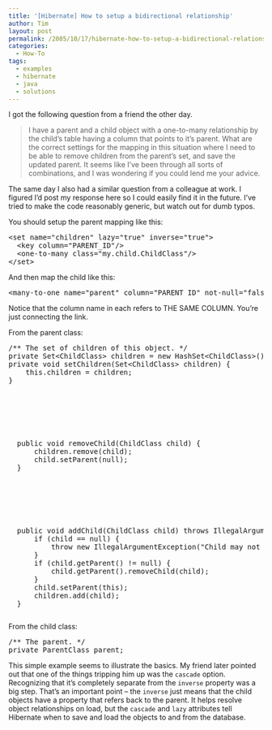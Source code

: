 ```yaml
---
title: '[Hibernate] How to setup a bidirectional relationship'
author: Tim
layout: post
permalink: /2005/10/17/hibernate-how-to-setup-a-bidirectional-relationship/
categories:
  - How-To
tags:
  - examples
  - hibernate
  - java
  - solutions
---
```

I got the following question from a friend the other day.

> I have a parent and a child object with a one-to-many relationship by the child&#8217;s table having a column that points to it&#8217;s parent. What are the correct settings for the mapping in this situation where I need to be able to remove children from the parent&#8217;s set, and save the updated parent. It seems like I&#8217;ve been through all sorts of combinations, and I was wondering if you could lend me your advice.

The same day I also had a similar question from a colleague at work. I figured I&#8217;d post my response here so I could easily find it in the future. I&#8217;ve tried to make the code reasonably generic, but watch out for dumb typos.

You should setup the parent mapping like this:

<pre class="textmate-source railscasts"><span class="source source_ruby"><span class="keyword keyword_operator keyword_operator_comparison keyword_operator_comparison_ruby">&lt;</span>set name<span class="keyword keyword_operator keyword_operator_assignment keyword_operator_assignment_ruby">=</span><span class="string string_quoted string_quoted_double string_quoted_double_ruby"><span class="punctuation punctuation_definition punctuation_definition_string punctuation_definition_string_begin punctuation_definition_string_begin_ruby">"</span>children<span class="punctuation punctuation_definition punctuation_definition_string punctuation_definition_string_end punctuation_definition_string_end_ruby">"</span></span> lazy<span class="keyword keyword_operator keyword_operator_assignment keyword_operator_assignment_ruby">=</span><span class="string string_quoted string_quoted_double string_quoted_double_ruby"><span class="punctuation punctuation_definition punctuation_definition_string punctuation_definition_string_begin punctuation_definition_string_begin_ruby">"</span>true<span class="punctuation punctuation_definition punctuation_definition_string punctuation_definition_string_end punctuation_definition_string_end_ruby">"</span></span> inverse<span class="keyword keyword_operator keyword_operator_assignment keyword_operator_assignment_ruby">=</span><span class="string string_quoted string_quoted_double string_quoted_double_ruby"><span class="punctuation punctuation_definition punctuation_definition_string punctuation_definition_string_begin punctuation_definition_string_begin_ruby">"</span>true<span class="punctuation punctuation_definition punctuation_definition_string punctuation_definition_string_end punctuation_definition_string_end_ruby">"</span></span><span class="keyword keyword_operator keyword_operator_comparison keyword_operator_comparison_ruby">></span>
  <span class="keyword keyword_operator keyword_operator_comparison keyword_operator_comparison_ruby">&lt;</span>key column<span class="keyword keyword_operator keyword_operator_assignment keyword_operator_assignment_ruby">=</span><span class="string string_quoted string_quoted_double string_quoted_double_ruby"><span class="punctuation punctuation_definition punctuation_definition_string punctuation_definition_string_begin punctuation_definition_string_begin_ruby">"</span>PARENT_ID<span class="punctuation punctuation_definition punctuation_definition_string punctuation_definition_string_end punctuation_definition_string_end_ruby">"</span></span><span class="keyword keyword_operator keyword_operator_arithmetic keyword_operator_arithmetic_ruby">/</span><span class="keyword keyword_operator keyword_operator_comparison keyword_operator_comparison_ruby">></span>
  <span class="keyword keyword_operator keyword_operator_comparison keyword_operator_comparison_ruby">&lt;</span>one<span class="keyword keyword_operator keyword_operator_arithmetic keyword_operator_arithmetic_ruby">-</span>to<span class="keyword keyword_operator keyword_operator_arithmetic keyword_operator_arithmetic_ruby">-</span>many <span class="keyword keyword_control keyword_control_ruby">class</span><span class="keyword keyword_operator keyword_operator_assignment keyword_operator_assignment_ruby">=</span><span class="string string_quoted string_quoted_double string_quoted_double_ruby"><span class="punctuation punctuation_definition punctuation_definition_string punctuation_definition_string_begin punctuation_definition_string_begin_ruby">"</span>my.child.ChildClass<span class="punctuation punctuation_definition punctuation_definition_string punctuation_definition_string_end punctuation_definition_string_end_ruby">"</span></span><span class="keyword keyword_operator keyword_operator_arithmetic keyword_operator_arithmetic_ruby">/</span><span class="keyword keyword_operator keyword_operator_comparison keyword_operator_comparison_ruby">></span>
<span class="keyword keyword_operator keyword_operator_comparison keyword_operator_comparison_ruby">&lt;</span><span class="keyword keyword_operator keyword_operator_arithmetic keyword_operator_arithmetic_ruby">/</span>set<span class="keyword keyword_operator keyword_operator_comparison keyword_operator_comparison_ruby">></span></span></pre>

And then map the child like this:

<pre class="textmate-source railscasts"><span class="source source_ruby"><span class="keyword keyword_operator keyword_operator_comparison keyword_operator_comparison_ruby">&lt;</span>many<span class="keyword keyword_operator keyword_operator_arithmetic keyword_operator_arithmetic_ruby">-</span>to<span class="keyword keyword_operator keyword_operator_arithmetic keyword_operator_arithmetic_ruby">-</span>one name<span class="keyword keyword_operator keyword_operator_assignment keyword_operator_assignment_ruby">=</span><span class="string string_quoted string_quoted_double string_quoted_double_ruby"><span class="punctuation punctuation_definition punctuation_definition_string punctuation_definition_string_begin punctuation_definition_string_begin_ruby">"</span>parent<span class="punctuation punctuation_definition punctuation_definition_string punctuation_definition_string_end punctuation_definition_string_end_ruby">"</span></span> column<span class="keyword keyword_operator keyword_operator_assignment keyword_operator_assignment_ruby">=</span><span class="string string_quoted string_quoted_double string_quoted_double_ruby"><span class="punctuation punctuation_definition punctuation_definition_string punctuation_definition_string_begin punctuation_definition_string_begin_ruby">"</span>PARENT_ID<span class="punctuation punctuation_definition punctuation_definition_string punctuation_definition_string_end punctuation_definition_string_end_ruby">"</span></span> <span class="keyword keyword_operator keyword_operator_logical keyword_operator_logical_ruby">not</span><span class="keyword keyword_operator keyword_operator_arithmetic keyword_operator_arithmetic_ruby">-</span>null<span class="keyword keyword_operator keyword_operator_assignment keyword_operator_assignment_ruby">=</span><span class="string string_quoted string_quoted_double string_quoted_double_ruby"><span class="punctuation punctuation_definition punctuation_definition_string punctuation_definition_string_begin punctuation_definition_string_begin_ruby">"</span>false<span class="punctuation punctuation_definition punctuation_definition_string punctuation_definition_string_end punctuation_definition_string_end_ruby">"</span></span> <span class="keyword keyword_control keyword_control_ruby">class</span><span class="keyword keyword_operator keyword_operator_assignment keyword_operator_assignment_ruby">=</span><span class="string string_quoted string_quoted_double string_quoted_double_ruby"><span class="punctuation punctuation_definition punctuation_definition_string punctuation_definition_string_begin punctuation_definition_string_begin_ruby">"</span>my.parent.ParentClass<span class="punctuation punctuation_definition punctuation_definition_string punctuation_definition_string_end punctuation_definition_string_end_ruby">"</span></span><span class="keyword keyword_operator keyword_operator_arithmetic keyword_operator_arithmetic_ruby">/</span><span class="keyword keyword_operator keyword_operator_comparison keyword_operator_comparison_ruby">></span></span></pre>

Notice that the column name in each refers to THE SAME COLUMN. You&#8217;re just connecting the link.

From the parent class:

<pre class="textmate-source railscasts"><span class="source source_java"><span class="comment comment_block comment_block_documentation comment_block_documentation_java"><span class="punctuation punctuation_definition punctuation_definition_comment punctuation_definition_comment_java">/**</span> The set of children of this object. <span class="punctuation punctuation_definition punctuation_definition_comment punctuation_definition_comment_java">*/
</span></span><span class="storage storage_modifier storage_modifier_access-control storage_modifier_access-control_java">private</span> <span class="support support_type support_type_built-ins support_type_built-ins_java">Set</span><span class="keyword keyword_operator keyword_operator_comparison keyword_operator_comparison_java"><</span><span class="storage storage_type storage_type_java">ChildClass</span><span class="keyword keyword_operator keyword_operator_comparison keyword_operator_comparison_java">></span> children = <span class="keyword keyword_other keyword_other_class-fns keyword_other_class-fns_java">new</span> <span class="support support_type support_type_built-ins support_type_built-ins_java">HashSet</span><span class="keyword keyword_operator keyword_operator_comparison keyword_operator_comparison_java"><</span><span class="storage storage_type storage_type_java">ChildClass</span><span class="keyword keyword_operator keyword_operator_comparison keyword_operator_comparison_java">></span>();
<span class="meta meta_definition meta_definition_method meta_definition_method_java"><span class="storage storage_modifier storage_modifier_java">private </span><span class="storage storage_type storage_type_java">void</span> <span class="entity entity_name entity_name_function entity_name_function_java">setChildren</span><span class="meta meta_definition meta_definition_param-list meta_definition_param-list_java">(<span class="support support_type support_type_built-ins support_type_built-ins_java">Set</span><<span class="storage storage_type storage_type_java">ChildClass</span>> children</span>) </span>{
    <span class="variable variable_language variable_language_java">this</span>.children = children;
}</p>



<p>
  <span class="meta meta_definition meta_definition_method meta_definition_method_java"><span class="storage storage_modifier storage_modifier_java">public </span><span class="storage storage_type storage_type_java">void</span> <span class="entity entity_name entity_name_function entity_name_function_java">removeChild</span><span class="meta meta_definition meta_definition_param-list meta_definition_param-list_java">(<span class="storage storage_type storage_type_java">ChildClass</span> child</span>) </span>{
      children.remove(child);
      child.setParent(<span class="constant constant_language constant_language_java">null</span>);
  }
</p>



<p>
  <span class="meta meta_definition meta_definition_method meta_definition_method_java"><span class="storage storage_modifier storage_modifier_java">public </span><span class="storage storage_type storage_type_java">void</span> <span class="entity entity_name entity_name_function entity_name_function_java">addChild</span><span class="meta meta_definition meta_definition_param-list meta_definition_param-list_java">(<span class="storage storage_type storage_type_java">ChildClass</span> child</span>) <span class="meta meta_definition meta_definition_throws meta_definition_throws_java"><span class="keyword keyword_other keyword_other_class-fns keyword_other_class-fns_java">throws</span> <span class="support support_type support_type_built-ins support_type_built-ins_java">IllegalArgumentException</span> </span></span>{
      <span class="keyword keyword_control keyword_control_java">if</span> (child <span class="keyword keyword_operator keyword_operator_comparison keyword_operator_comparison_java">==</span> <span class="constant constant_language constant_language_java">null</span>) {
          <span class="keyword keyword_control keyword_control_catch-exception keyword_control_catch-exception_java">throw</span> <span class="keyword keyword_other keyword_other_class-fns keyword_other_class-fns_java">new</span> <span class="support support_type support_type_built-ins support_type_built-ins_java">IllegalArgumentException</span>(<span class="string string_quoted string_quoted_double string_quoted_double_java"><span class="punctuation punctuation_definition punctuation_definition_string punctuation_definition_string_begin punctuation_definition_string_begin_java">"</span>Child may not be null<span class="punctuation punctuation_definition punctuation_definition_string punctuation_definition_string_end punctuation_definition_string_end_java">"</span></span>);
      }
      <span class="keyword keyword_control keyword_control_java">if</span> (child.getParent() <span class="keyword keyword_operator keyword_operator_comparison keyword_operator_comparison_java">!=</span> <span class="constant constant_language constant_language_java">null</span>) {
          child.getParent().removeChild(child);
      }
      child.setParent(<span class="variable variable_language variable_language_java">this</span>);
      children.add(child);
  }</span></pre>
  
</p>


<p>
  From the child class:
</p>


<p>
  <pre class="textmate-source railscasts"><span class="source source_java"><span class="comment comment_block comment_block_documentation comment_block_documentation_java"><span class="punctuation punctuation_definition punctuation_definition_comment punctuation_definition_comment_java">/**</span> The parent. <span class="punctuation punctuation_definition punctuation_definition_comment punctuation_definition_comment_java">*/
</span></span><span class="storage storage_modifier storage_modifier_access-control storage_modifier_access-control_java">private</span> <span class="storage storage_type storage_type_java">ParentClass</span> parent;</span></pre>
  
</p>


<p>
  This simple example seems to illustrate the basics.  My friend later pointed out that one of the things tripping him up was the <code>cascade</code> option.  Recognizing that it&#8217;s completely separate from the <code>inverse</code> property was a big step.  That&#8217;s an important point &#8211; the <code>inverse</code> just means that the child objects have a property that refers back to the parent.  It helps resolve object relationships on load, but the <code>cascade</code> and <code>lazy</code> attributes tell Hibernate when to save and load the objects to and from the database.
</p>
